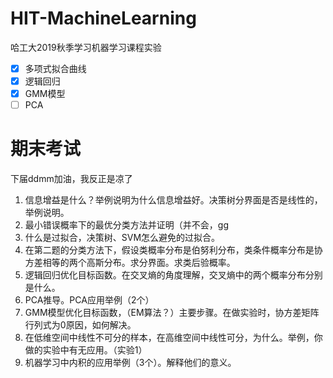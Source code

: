 # HIT-MachineLearning

哈工大2019秋季学习机器学习课程实验

- [x] 多项式拟合曲线
- [x] 逻辑回归
- [x] GMM模型
- [ ] PCA

# 期末考试

下届ddmm加油，我反正是凉了

1. 信息增益是什么？举例说明为什么信息增益好。决策树分界面是否是线性的，举例说明。
2. 最小错误概率下的最优分类方法并证明（并不会，gg
3. 什么是过拟合，决策树、SVM怎么避免的过拟合。
4. 在第二题的分类方法下，假设类概率分布是伯努利分布，类条件概率分布是协方差相等的两个高斯分布。求分界面。求类后验概率。
5. 逻辑回归优化目标函数。在交叉熵的角度理解，交叉熵中的两个概率分布分别是什么。
6. PCA推导。PCA应用举例（2个）
7. GMM模型优化目标函数，（EM算法？）主要步骤。在做实验时，协方差矩阵行列式为0原因，如何解决。
8. 在低维空间中线性不可分的样本，在高维空间中线性可分，为什么。举例，你做的实验中有无应用。（实验1）
9. 机器学习中内积的应用举例（3个）。解释他们的意义。